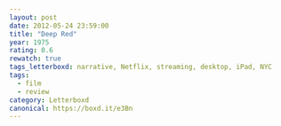 ```yaml
---
layout: post 
date: 2012-05-24 23:59:00
title: "Deep Red"
year: 1975
rating: 0.6
rewatch: true
tags_letterboxd: narrative, Netflix, streaming, desktop, iPad, NYC
tags:
  - film
  - review
category: Letterboxd
canonical: https://boxd.it/e3Bn
---
```

